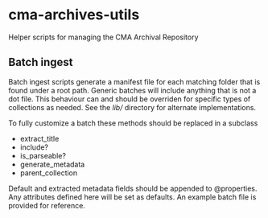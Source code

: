 # cma-archives-utils
Helper scripts for managing the CMA Archival Repository

## Batch ingest
Batch ingest scripts generate a manifest file for each matching folder that
is found under a root path. Generic batches will include anything that is not
a dot file. This behaviour can and should be overriden for specific types of
collections as needed. See the _lib/_ directory for alternate implementations.

To fully customize a batch these methods should be replaced in a subclass
* extract_title
* include?
* is_parseable?
* generate_metadata
* parent_collection

Default and extracted metadata fields should be appended to @properties. Any
attributes defined here will be set as defaults. An example batch file is
provided for reference.
